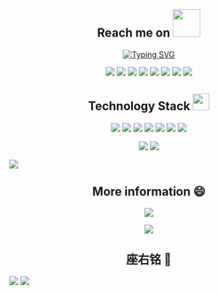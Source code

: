 <h2 align="center">Reach me on <img src="https://media.giphy.com/media/mGcNjsfWAjY5AEZNw6/giphy.gif" width="50"></h2>
<p align = "center">
<a href="https://blog.itxcm.cn"><img src="https://readme-typing-svg.demolab.com?font=Fira+Code&duration=2000&pause=500&color=FF1494&background=D9C3FF00&center=true&vCenter=true&width=435&lines=Hi%2C+I+am+G%C3%B9+M%C3%A8ng.+;Click+here+to+visit+my+blog." alt="Typing SVG" /></a>
<p align="center">
<img src="https://img.shields.io/badge/-JavaScript-black?style=flat-square&logo=javascript"/>
<img src="https://img.shields.io/badge/-Nodejs-black?style=flat-square&logo=Node.js"/>
<img src="https://img.shields.io/badge/-Expressjs-black?style=flat-square&logo=Express.js"/>
<img src="https://img.shields.io/badge/-React-black?style=flat-square&logo=react"/>
<img src="https://img.shields.io/badge/-MongoDB-black?style=flat-square&logo=mongodb"/>
<img src="https://img.shields.io/badge/-MySQL-black?style=flat-square&logo=mysql"/>
<img src="https://img.shields.io/badge/-Git-black?style=flat-square&logo=git"/>
<img src="https://img.shields.io/badge/-GitHub-black?style=flat-square&logo=github"/>
</p>
<p align="center">
<h2 align="center">Technology Stack <img src="https://media.giphy.com/media/WUlplcMpOCEmTGBtBW/giphy.gif" width="30"></h2>
<p align="center">
<img src="https://img.shields.io/badge/C-00599C?style=flat-square&logo=c&logoColor=white"/>
<img src="https://img.shields.io/badge/-java-E34A86?style=flat-square&logo=java"/>
<img src="https://img.shields.io/badge/-C++-00599C?style=flat-square&logo=c"/>
<img src="https://img.shields.io/badge/-HTML5-E34F26?style=flat-square&logo=html5&logoColor=white"/>
<img src="https://img.shields.io/badge/-CSS3-1572B6?style=flat-square&logo=css3"/>
<img src="https://img.shields.io/badge/-Bootstrap-563D7C?style=flat-square&logo=bootstrap"/>
<img src="https://img.shields.io/badge/-Heroku-430098?style=flat-square&logo=heroku"/>
</p>

<p align="center">
  <img  src = "https://github-readme-stats.vercel.app/api?username=Itxcm&show_icons=true&theme=tokyonight&line_height=40">
  <img  src = "https://github-readme-stats.vercel.app/api/top-langs/?username=Itxcm&theme=radical">
</p>

<img  src = "https://github-readme-activity-graph.vercel.app/graph?username=Itxcm&theme=redical">

<h2 align="center">More information 😄</h2>

<p align = "center">
<img src="https://github-readme-streak-stats.herokuapp.com/?user=Itxcm&show_icons=true&locale=en&layout=compact&theme=radical&line_height=0" />
</p>

<p align = "center">
<img  src="https://github-profile-trophy.vercel.app/?username=Itxcm&theme=darkhub&row=1&column=6" />
</p>

<h2 align="center">座右铭 🌈</h2>

<img src="https://quotes-github-readme.vercel.app/api?type=horizontal&theme=dark&quote=往者不谏，来者可追。&author=《 论语 ·微子》" />

<img src="https://komarev.com/ghpvc/?username=Itxcm&color=dc143c">
